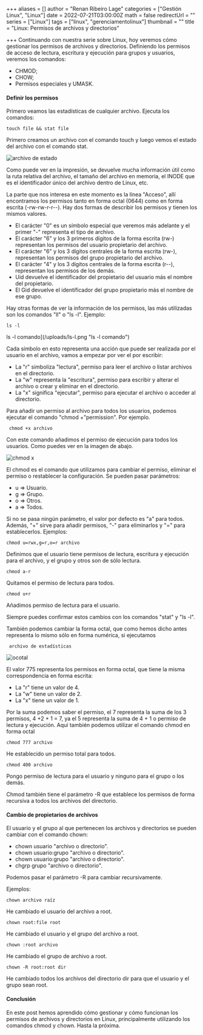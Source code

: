 +++
aliases = []
author = "Renan Ribeiro Lage"
categories = ["Gestión Linux", "Linux"]
date = 2022-07-21T03:00:00Z
math = false
redirectUrl = ""
series = ["Linux"]
tags = ["linux", "gerenciamentolinux"]
thumbnail = ""
title = "Linux: Permisos de archivos y directorios"

+++
Continuando con nuestra serie sobre Linux, hoy veremos cómo gestionar los permisos de archivos y directorios. Definiendo los permisos de acceso de lectura, escritura y ejecución para grupos y usuarios, veremos los comandos:

* CHMOD;
* CHOW;
* Permisos especiales y UMASK.

#### Definir los permisos

Primero veamos las estadísticas de cualquier archivo. Ejecuta los comandos:

    touch file && stat file

Primero creamos un archivo con el comando touch y luego vemos el estado del archivo con el comando stat.

![archivo de estado](/uploads/stat_file.png "archivo de estado")

Como puede ver en la impresión, se devuelve mucha información útil como la ruta relativa del archivo, el tamaño del archivo en memoria, el INODE que es el identificador único del archivo dentro de Linux, etc.

La parte que nos interesa en este momento es la línea "Acceso", allí encontramos los permisos tanto en forma octal (0644) como en forma escrita (-rw-rw-r-r--). Hay dos formas de describir los permisos y tienen los mismos valores.

* El carácter "0" es un símbolo especial que veremos más adelante y el primer "-" representa el tipo de archivo.
* El carácter "6" y los 3 primeros dígitos de la forma escrita (rw-) representan los permisos del usuario propietario del archivo.
* El carácter "6" y los 3 dígitos centrales de la forma escrita (rw-), representan los permisos del grupo propietario del archivo.
* El carácter "4" y los 3 dígitos centrales de la forma escrita (r--), representan los permisos de los demás.
* Uid devuelve el identificador del propietario del usuario más el nombre del propietario.
* El Gid devuelve el identificador del grupo propietario más el nombre de ese grupo.

Hay otras formas de ver la información de los permisos, las más utilizadas son los comandos "ll" o "ls -l". Ejemplo:

    ls -l

ls -l comando](/uploads/ls-l.png "ls -l comando")

Cada símbolo en esto representa una acción que puede ser realizada por el usuario en el archivo, vamos a empezar por ver el por escribir:

* La "r" simboliza "lectura", permiso para leer el archivo o listar archivos en el directorio.
* La "w" representa la "escritura", permiso para escribir y alterar el archivo o crear y eliminar en el directorio.
* La "x" significa "ejecutar", permiso para ejecutar el archivo o acceder al directorio.

Para añadir un permiso al archivo para todos los usuarios, podemos ejecutar el comando "chmod +"permission". Por ejemplo.

     chmod +x archivo

Con este comando añadimos el permiso de ejecución para todos los usuarios. Como puedes ver en la imagen de abajo.

 ![chmod x](/uploads/chmod-x.png "chmod x")

El chmod es el comando que utilizamos para cambiar el permiso, eliminar el permiso o restablecer la configuración. Se pueden pasar parámetros:

* u => Usuario.
* g => Grupo.
* o => Otros.
* a => Todos.

Si no se pasa ningún parámetro, el valor por defecto es "a" para todos. Además, "+" sirve para añadir permisos, "-" para eliminarlos y "=" para establecerlos. Ejemplos:

    chmod u=rwx,g=r,o=r archivo

Definimos que el usuario tiene permisos de lectura, escritura y ejecución para el archivo, y el grupo y otros son de sólo lectura.

    chmod a-r

Quitamos el permiso de lectura para todos.

    chmod u+r

Añadimos permiso de lectura para el usuario.

Siempre puedes confirmar estos cambios con los comandos "stat" y "ls -l". 

También podemos cambiar la forma octal, que como hemos dicho antes representa lo mismo sólo en forma numérica, si ejecutamos

     archivo de estadísticas

![ocotal](/uploads/ocotal.png "ocotal")

El valor 775 representa los permisos en forma octal, que tiene la misma correspondencia en forma escrita:

* La "r" tiene un valor de 4.
* La "w" tiene un valor de 2.
* La "x" tiene un valor de 1.

Por la suma podemos saber el permiso, el 7 representa la suma de los 3 permisos, 4 +2 + 1 = 7, ya el 5 representa la suma de 4 + 1 o permiso de lectura y ejecución. Aquí también podemos utilizar el comando chmod en forma octal

    chmod 777 archivo

He establecido un permiso total para todos.

    chmod 400 archivo

Pongo permiso de lectura para el usuario y ninguno para el grupo o los demás.

Chmod también tiene el parámetro -R que establece los permisos de forma recursiva a todos los archivos del directorio.

#### Cambio de propietarios de archivos

El usuario y el grupo al que pertenecen los archivos y directorios se pueden cambiar con el comando chown:

* chown usuario "archivo o directorio".
* chown usuario:grupo "archivo o directorio".
* chown usuario:grupo "archivo o directorio".
* chgrp grupo "archivo o directorio".

Podemos pasar el parámetro -R para cambiar recursivamente.

Ejemplos:

    chown archivo raíz

 He cambiado el usuario del archivo a root.

    chown root:file root

He cambiado el usuario y el grupo del archivo a root.

    chown :root archivo

He cambiado el grupo de archivo a root.

    chown -R root:root dir

He cambiado todos los archivos del directorio dir para que el usuario y el grupo sean root.

#### Conclusión

En este post hemos aprendido cómo gestionar y cómo funcionan los permisos de archivos y directorios en Linux, principalmente utilizando los comandos chmod y chown. Hasta la próxima.
